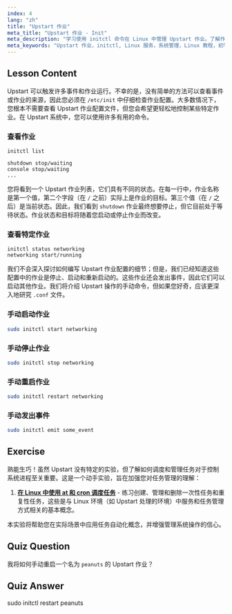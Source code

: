 ```yaml
---
index: 4
lang: "zh"
title: "Upstart 作业"
meta_title: "Upstart 作业 - Init"
meta_description: "学习使用 initctl 命令在 Linux 中管理 Upstart 作业。了解作业状态、启动、停止和重启服务。提高您的 Linux 系统管理技能。"
meta_keywords: "Upstart 作业，initctl, Linux 服务，系统管理，Linux 教程，初学者指南"
---
```


## Lesson Content

Upstart 可以触发许多事件和作业运行。不幸的是，没有简单的方法可以查看事件或作业的来源，因此您必须在 `/etc/init` 中仔细检查作业配置。大多数情况下，您根本不需要查看 Upstart 作业配置文件，但您会希望更轻松地控制某些特定作业。在 Upstart 系统中，您可以使用许多有用的命令。

### 查看作业

```plaintext
initctl list

shutdown stop/waiting
console stop/waiting
...
```

您将看到一个 Upstart 作业列表，它们具有不同的状态。在每一行中，作业名称是第一个值，第二个字段（在 `/` 之前）实际上是作业的目标。第三个值（在 `/` 之后）是当前状态。因此，我们看到 `shutdown` 作业最终想要停止，但它目前处于等待状态。作业状态和目标将随着您启动或停止作业而改变。

### 查看特定作业

```plaintext
initctl status networking
networking start/running
```

我们不会深入探讨如何编写 Upstart 作业配置的细节；但是，我们已经知道这些配置中的作业是停止、启动和重新启动的。这些作业还会发出事件，因此它们可以启动其他作业。我们将介绍 Upstart 操作的手动命令，但如果您好奇，应该更深入地研究 `.conf` 文件。

### 手动启动作业

```bash
sudo initctl start networking
```

### 手动停止作业

```bash
sudo initctl stop networking
```

### 手动重启作业

```bash
sudo initctl restart networking
```

### 手动发出事件

```bash
sudo initctl emit some_event
```

## Exercise

熟能生巧！虽然 Upstart 没有特定的实验，但了解如何调度和管理任务对于控制系统进程至关重要。这是一个动手实验，旨在加强您对任务管理的理解：

1. **[在 Linux 中使用 at 和 cron 调度任务](https://labex.io/zh/labs/comptia-schedule-tasks-with-at-and-cron-in-linux-590870)** - 练习创建、管理和删除一次性任务和重复性任务，这些是与 Linux 环境（如 Upstart 处理的环境）中服务和任务管理方式相关的基本概念。

本实验将帮助您在实际场景中应用任务自动化概念，并增强管理系统操作的信心。

## Quiz Question

我将如何手动重启一个名为 `peanuts` 的 Upstart 作业？

## Quiz Answer

sudo initctl restart peanuts
